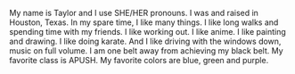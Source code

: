 My name is Taylor and I use SHE/HER pronouns.
I was and raised in Houston, Texas.
In my spare time, I like many things. I like long walks and spending time with my friends. I like working out. I like anime. I like painting and drawing. I like doing karate. And I like driving with the windows down, music on full volume.
I am one belt away from achieving my black belt.
My favorite class is APUSH.
My favorite colors are blue, green and purple.
